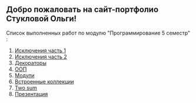 ## Добро пожаловать на сайт-портфолио Стукловой Ольги!
Список выполненных работ по модулю "Программирование 5 семестр" :
1. [Исключения часть 1]()
2. [Исключения часть 2](https://github.com/python-advance/sem5-exceptions-stuklovao) 
3. [Декораторы](https://github.com/python-advance/sem5-deco-1-stuklovao)
4. [ООП](https://github.com/python-advance/sem5-oop-stuklovao)
5. [Модули]()
6. [Встроенные коллекции](https://github.com/python-advance/sem5-collections-stuklovao)
7. [Two sum]()
8. [Презентация]()



